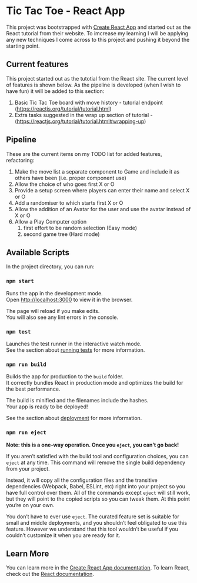 # Tic Tac Toe - React App

This project was bootstrapped with [Create React App](https://github.com/facebook/create-react-app) and started out as the React tutorial from their website. To imcrease my learning I will be applying any new techniques I come across to this project and pushing it beyond the starting point.

## Current features
This project started out as the tutotial from the React site. The current level of features is shown below. As the pipeline is developed (when I wish to have fun) it will be added to this section:
1. Basic Tic Tac Toe board with move history - tutorial endpoint (https://reactjs.org/tutorial/tutorial.html)
1. Extra tasks suggested in the wrap up section of tutorial - (https://reactjs.org/tutorial/tutorial.html#wrapping-up)
 

## Pipeline

These are the current items on my TODO list for added features, refactoring:

1. Make the move list a separate component to Game and include it as others have been (i.e. proper component use)
1. Allow the choice of who goes first X or O
1. Provide a setup screen where players can enter their name and select X or O
1. Add a randomiser to which starts first X or O
1. Allow the addition of an Avatar for the user and use the avatar instead of X or O
1. Allow a Play Computer option
    1. first effort to be random selection (Easy mode)
    1. second game tree (Hard mode)


## Available Scripts

In the project directory, you can run:

### `npm start`

Runs the app in the development mode.<br>
Open [http://localhost:3000](http://localhost:3000) to view it in the browser.

The page will reload if you make edits.<br>
You will also see any lint errors in the console.

### `npm test`

Launches the test runner in the interactive watch mode.<br>
See the section about [running tests](https://facebook.github.io/create-react-app/docs/running-tests) for more information.

### `npm run build`

Builds the app for production to the `build` folder.<br>
It correctly bundles React in production mode and optimizes the build for the best performance.

The build is minified and the filenames include the hashes.<br>
Your app is ready to be deployed!

See the section about [deployment](https://facebook.github.io/create-react-app/docs/deployment) for more information.

### `npm run eject`

**Note: this is a one-way operation. Once you `eject`, you can’t go back!**

If you aren’t satisfied with the build tool and configuration choices, you can `eject` at any time. This command will remove the single build dependency from your project.

Instead, it will copy all the configuration files and the transitive dependencies (Webpack, Babel, ESLint, etc) right into your project so you have full control over them. All of the commands except `eject` will still work, but they will point to the copied scripts so you can tweak them. At this point you’re on your own.

You don’t have to ever use `eject`. The curated feature set is suitable for small and middle deployments, and you shouldn’t feel obligated to use this feature. However we understand that this tool wouldn’t be useful if you couldn’t customize it when you are ready for it.

## Learn More

You can learn more in the [Create React App documentation](https://facebook.github.io/create-react-app/docs/getting-started).
To learn React, check out the [React documentation](https://reactjs.org/).


